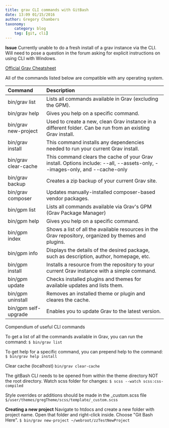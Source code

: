 ```yaml
---
title: grav CLI commands with GitBash
date: 13:09 01/15/2016
author: Gregory Chambers
taxonomy:
    category: blog
    tag: [git, cli]
---
```


**Issue**
Currently unable to do a fresh install of a grav instance via the CLI. Will need to pose a question in the forum asking for explicit instructions on using CLI with Windows.

[Official Grav Cheatsheet](http://learn.getgrav.org/advanced/grav-cli "Command line tutorial")

All of the commands listed below are compatible with any operating system.

| Command   | Description |
|:-----------|:----------
| bin/grav list| Lists all commands available in Grav (excluding the GPM). |
| bin/grav help <command> | Gives you help on a specific command. |
| bin/grav new-project <location> | Used to create a new, clean Grav instance in a different folder. Can be run from an existing Grav install. |
| bin/grav install | This command installs any dependencies needed to run your current Grav install. |
| bin/grav clear-cache | This command clears the cache of your Grav install. Options include: --all, --assets-only, --images-only, and --cache-only |
| bin/grav backup | Creates a zip backup of your current Grav site. |
| bin/grav composer | Updates manually-installed composer-based vendor packages. |
| bin/gpm list | Lists all commands available via Grav's GPM (Grav Package Manager) |
| bin/gpm help <command> | Gives you help on a specific command. |
| bin/gpm index | Shows a list of all the available resources in the Grav repository, organized by themes and plugins. |
| bin/gpm info | Displays the details of the desired package, such as description, author, homepage, etc. |
| bin/gpm install | Installs a resource from the repository to your current Grav instance with a simple command. |
| bin/gpm update | Checks installed plugins and themes for available updates and lists them. |
| bin/gpm uninstall | Removes an installed theme or plugin and cleares the cache. |
| bin/gpm self-upgrade | Enables you to update Grav to the latest version. |

Compendium of useful CLI commands

To get a list of all the commands available in Grav, you can run the command:
```$ bin/grav list```

To get help for a specific command, you can prepend help to the command:
```$ bin/grav help install```

Clear cache (localhost)
```bin/grav clear-cache```

The gitBash CLI needs to be opened from within the theme directory NOT the root directory.
Watch scss folder for changes: ```$ scss --watch scss:css-compiled```


Style overrides or additions should be made in the _custom.scss file
```$/user/themes/gregTheme/scss/template/_custom.scss```

**Creating a new project**
Navigate to htdocs and create a new folder with project name. Open that folder and right-click inside. Choose "Git Bash Here".
```$ bin/grav new-project ~/webroot/zzTestNewProject```
